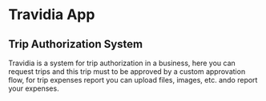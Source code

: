 # Travidia App
## Trip Authorization System

Travidia is a system for trip authorization in a business, here you can request trips and this trip must to be approved by a custom approvation flow, for trip expenses report you can upload files, images, etc. ando report your expenses. 
